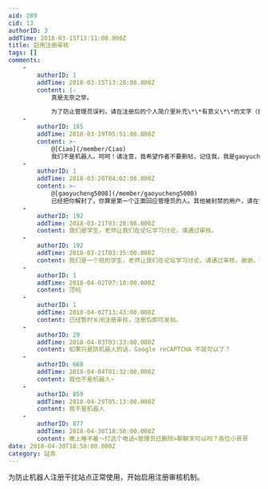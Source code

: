 ```yaml
---
aid: 289
cid: 13
authorID: 3
addTime: 2018-03-15T13:11:00.000Z
title: 启用注册审核
tags: []
comments:
    -
        authorID: 1
        addTime: 2018-03-15T13:28:00.000Z
        content: |-
            真是无奈之举。

            为了防止管理员误判，请在注册后的个人简介里补充\*\*有意义\*\*的文字（目前机器人貌似比较低级）。
    -
        authorID: 185
        addTime: 2018-03-19T05:51:00.000Z
        content: >-
            @[Ciao](/member/Ciao)
            我们不是机器人。呵呵！请注意，我希望作者不要删帖，记住我，我是gaoyucheng5008，谢谢。
    -
        authorID: 1
        addTime: 2018-03-20T04:02:00.000Z
        content: >-
            @[gaoyucheng5008](/member/gaoyucheng5008)
            已经把你解封了，你算是第一个正面回应管理员的人。其他被封禁的用户，请在设置里编辑个人简介，管理员会尽快处理。你们喜欢这个论坛当然很好，不过也希望你们能带来更多有意义的话题，不要谩骂和灌水。
    -
        authorID: 192
        addTime: 2018-03-21T03:28:00.000Z
        content: 我们是学生，老师让我们在论坛学习讨论，请通过审核。
    -
        authorID: 192
        addTime: 2018-03-21T03:35:00.000Z
        content: 我们是一个班的学生，老师让我们在论坛学习讨论，请通过审核，谢谢，不是机器人。
    -
        authorID: 1
        addTime: 2018-04-02T07:10:00.000Z
        content: 顶帖
    -
        authorID: 1
        addTime: 2018-04-02T13:43:00.000Z
        content: 已经暂时关闭注册审核，注册后即可发帖。
    -
        authorID: 29
        addTime: 2018-04-03T03:33:00.000Z
        content: 如果只是防机器人的话，Google reCAPTCHA 不就可以了？
    -
        authorID: 668
        addTime: 2018-04-04T01:32:00.000Z
        content: 我也不是机器人~
    -
        authorID: 859
        addTime: 2018-04-29T05:13:00.000Z
        content: 我不是机器人
    -
        authorID: 877
        addTime: 2018-04-30T18:58:00.000Z
        content: 晚上睡不着～打这个电话‭<管理员已删除>聊聊天可以吗？各位小哥哥
date: 2018-04-30T18:58:00.000Z
category: 站务
---
```


为防止机器人注册干扰站点正常使用，开始启用注册审核机制。

